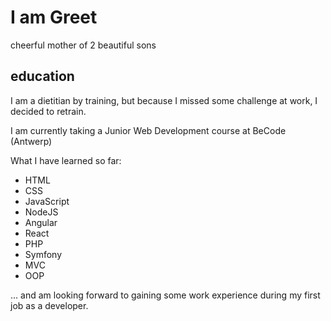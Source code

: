 # I am Greet
cheerful mother of 2 beautiful sons


## education
I am a dietitian by training, but because I missed some challenge at work, I decided to retrain.

I am currently taking a Junior Web Development course at BeCode (Antwerp) 

What I have learned so far: 
  - HTML
  - CSS
  - JavaScript
  - NodeJS
  - Angular
  - React
  - PHP
  - Symfony
  - MVC
  - OOP
  
... and am looking forward to gaining some work experience during my first job as a developer.
